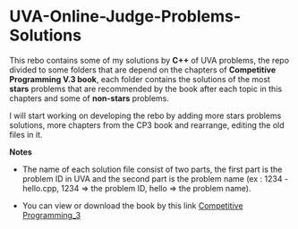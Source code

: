 # UVA-Online-Judge-Problems-Solutions

This rebo contains some of my solutions by **C++** of UVA problems, the repo divided to some folders that are depend on the chapters of **Competitive Programming V.3 book**, each folder contains the solutions of the most **stars** problems that are recommended by the book after each topic in this chapters and some of **non-stars** problems.

I will start working on developing the rebo by adding more stars problems solutions, more chapters from the CP3 book and rearrange, editing the old files in it.

**Notes**
- The name of each solution file consist of two parts, the first part is the problem ID in UVA and the second part is the problem name 
(ex : 1234 - hello.cpp, 1234 => the problem ID, hello => the problem name).

- You can view or download the book by this link [Competitive Programming_3](https://drive.google.com/file/d/1xt4xqWMCOWClqc5awZ22STq5fdxvvmsP/view?usp=sharing)
